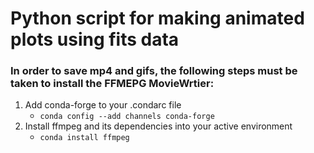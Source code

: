 # Python script for making animated plots using fits data
### In order to save mp4 and gifs, the following steps must be taken to install the FFMEPG MovieWrtier:
   1) Add conda-forge to your .condarc file
        - `conda config --add channels conda-forge`
   2) Install ffmpeg and its dependencies into your active environment 
        - `conda install ffmpeg`